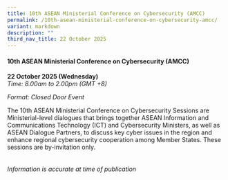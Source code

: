```yaml
---
title: 10th ASEAN Ministerial Conference on Cybersecurity (AMCC)
permalink: /10th-asean-ministerial-conference-on-cybersecurity-amcc/
variant: markdown
description: ""
third_nav_title: 22 October 2025
---
```

#### **10th ASEAN Ministerial Conference on Cybersecurity (AMCC)**

**22 October 2025 (Wednesday)**  
*Time: 8.00am to 2.00pm (GMT +8)*

*Format: Closed Door Event*

The 10th ASEAN Ministerial Conference on Cybersecurity Sessions are Ministerial-level dialogues that brings together ASEAN Information and Communications Technology (ICT) and Cybersecurity Ministers, as well as ASEAN Dialogue Partners, to discuss key cyber issues in the region and enhance regional cybersecurity cooperation among Member States. These sessions are by-invitation only.
<br><br><br>
*Information is accurate at time of publication*